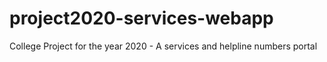 # project2020-services-webapp
College Project for the year 2020 - A services and helpline numbers portal 
